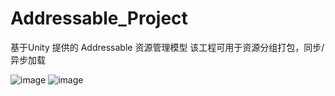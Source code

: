 # Addressable_Project
基于Unity 提供的 Addressable 资源管理模型
该工程可用于资源分组打包，同步/异步加载

![image](https://github.com/FengLu74/Addressable_Project/assets/26643070/7422a9cf-17c5-44c2-a5ef-b3d25d6d1114)
![image](https://github.com/FengLu74/Addressable_Project/assets/26643070/0167605e-42f3-40de-b015-3a5025f1ced5)

